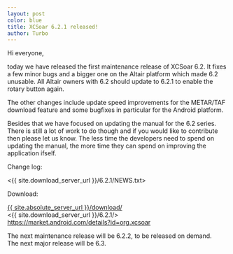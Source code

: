 ```yaml
---
layout: post
color: blue
title: XCSoar 6.2.1 released!
author: Turbo
---
```

Hi everyone,

today we have released the first maintenance release of XCSoar 6.2. It fixes a 
few minor bugs and a bigger one on the Altair platform which made 6.2 unusable.
All Altair owners with 6.2 should update to 6.2.1 to enable the rotary button 
again.

The other changes include update speed improvements for the METAR/TAF 
download feature and some bugfixes in particular for the Android platform.

Besides that we have focused on updating the manual for the 6.2 series. There
is still a lot of work to do though and if you would like to contribute then
please let us know. The less time the developers need to spend on updating the 
manual, the more time they can spend on improving the application ifself.

Change log:

 <{{ site.download_server_url }}/6.2.1/NEWS.txt>

Download:

 [{{ site.absolute_server_url }}/download/](/download/)  
 <{{ site.download_server_url }}/6.2.1/>  
 <https://market.android.com/details?id=org.xcsoar>  

The next maintenance release will be 6.2.2, to be released on demand.  
The next major release will be 6.3.

